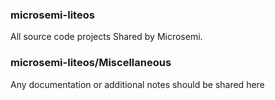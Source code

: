 ### microsemi-liteos
All source code projects Shared by Microsemi.

### microsemi-liteos/Miscellaneous
Any documentation or additional notes should be shared here